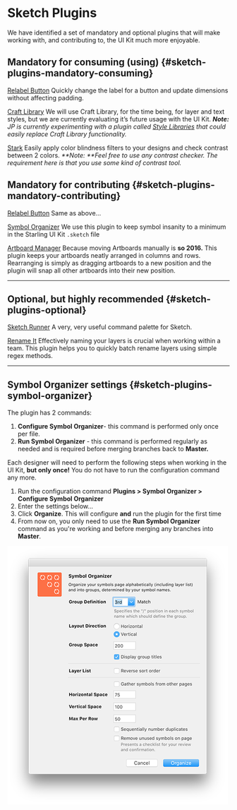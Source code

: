 # Sketch Plugins

We have identified a set of mandatory and optional plugins that will make working with, and contributing to, the UI Kit much more enjoyable.

## Mandatory for consuming \(using\) {#sketch-plugins-mandatory-consuming}

[Relabel Button](https://github.com/kenmoore/sketch-relabel-button)
Quickly change the label for a button and update dimensions without affecting padding.

[Craft Library](https://www.invisionapp.com/craft)
We will use Craft Library, for the time being, for layer and text styles, but we are currently evaluating it’s future usage with the UI Kit.
_**Note:** JP is currently experimenting with a plugin called _[_Style Libraries_](https://github.com/sigtm/sketch-style-libraries)_ that could easily replace Craft Library functionality._

[Stark](http://www.getstark.co/)
Easily apply color blindness filters to your designs and check contrast between 2 colors.
_**Note: **Feel free to use any contrast checker. The requirement here is that you use some kind of contrast tool._

## Mandatory for contributing {#sketch-plugins-mandatory-contributing}

[Relabel Button](https://github.com/kenmoore/sketch-relabel-button)
Same as above...

[Symbol Organizer](https://github.com/sonburn/symbol-organizer)
We use this plugin to keep symbol insanity to a minimum in the Starling UI Kit `.sketch` file

[Artboard Manager](https://github.com/bomberstudios/artboard-manager)
Because moving Artboards manually is **so 2016.** This plugin keeps your artboards neatly arranged in columns and rows. Rearranging is simply as dragging artboards to a new position and the plugin will snap all other artboards into their new position.

---

## **Optional, but highly recommended** {#sketch-plugins-optional}

[Sketch Runner](http://sketchrunner.com/)
A very, very useful command palette for Sketch.

[Rename It](http://rodi01.github.io/RenameIt/)
Effectively naming your layers is crucial when working within a team. This plugin helps you to quickly batch rename layers using simple regex methods.

---

## **Symbol Organizer settings** {#sketch-plugins-symbol-organizer}

The plugin has 2 commands:

1. **Configure Symbol Organizer**- this command is performed only once per file.
2. **Run Symbol Organizer** - this command is performed regularly as needed and is required before merging branches back to **Master.**

Each designer will need to perform the following steps when working in the UI Kit, **but only once!** You do not have to run the configuration command any more.

1. Run the configuration command **Plugins &gt; Symbol Organizer &gt; Configure Symbol Organizer**
2. Enter the settings below...
3. Click **Organize**. This will configure **and** run the plugin for the first time
4. From now on, you only need to use the **Run Symbol Organizer** command as you're working and before merging any branches into **Master**.

![](/assets/symbol-organizer-settings.png)


